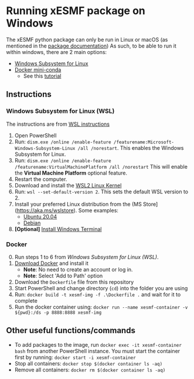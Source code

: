 # Running xESMF package on Windows

The xESMF python package can only be run in Linux or macOS (as mentioned in the [package documentation](https://xesmf.readthedocs.io/en/latest/installation.html#notes-for-windows-users))
As such, to be able to run it within windows, there are 2 main options:

* [Windows Subsystem for Linux](https://docs.microsoft.com/en-us/windows/wsl/about)
* [Docker mini-conda](https://hub.docker.com/r/continuumio/miniconda3/)
    * See this [tutorial](https://towardsdatascience.com/how-docker-can-help-you-become-a-more-effective-data-scientist-7fc048ef91d5)

## Instructions

### Windows Subsystem for Linux (WSL)

The instructions are from [WSL instructions](https://docs.microsoft.com/en-us/windows/wsl/install-win10)

1. Open PowerShell
2. Run: `dism.exe /online /enable-feature /featurename:Microsoft-Windows-Subsystem-Linux /all /norestart`.
   This enables the Windows Subsystem for Linux.
3. Run: `dism.exe /online /enable-feature /featurename:VirtualMachinePlatform /all /norestart`
   This will enable the **Virtual Machine Platform** optional feature.
4. Restart the computer.
5. Download and install the [WSL2 Linux Kernel](https://wslstorestorage.blob.core.windows.net/wslblob/wsl_update_x64.msi)
6. Run: `wsl --set-default-version 2`. This sets the default WSL version to 2.
7. Install your preferred Linux distribution from the (MS Store](https://aka.ms/wslstore). Some examples:
	* [Ubuntu 20.04](https://www.microsoft.com/store/apps/9n6svws3rx71)
	* [Debian](https://www.microsoft.com/store/apps/9MSVKQC78PK6)
8. **[Optional]** [Install Windows Terminal](https://docs.microsoft.com/en-us/windows/terminal/get-started)

### Docker

0. Run steps 1 to 6 from *Windows Subsystem for Linux (WSL)*.
1. [Download Docker](https://www.docker.com/get-started) and install it
	* **Note**: No need to create an account or log in.
	* **Note**: Select 'Add to Path' option
2. Download the `Dockerfile` file from this repository
3. Start PowerShell and change directory (`cd`) into the folder you are using
4. Run: `docker build -t xesmf-img -f .\Dockerfile .` and wait for it to complete
5. Run the docker container using: `docker run --name xesmf-container -v ${pwd}:/ds -p 8888:8888 xesmf-img`


## Other useful functions/commands

* To add packages to the image, run `docker exec -it xesmf-container bash` from another PowerShell instance.
  You must start the container first by running: `docker start -i xesmf-container`
* Stop all containers: `docker stop $(docker container ls -aq)`
* Remove all containers: `docker rm $(docker container ls -aq)`
